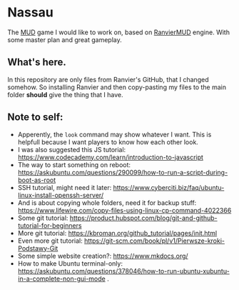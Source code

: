 # Nassau

The [MUD](https://en.wikipedia.org/wiki/MUD) game I would like to work on, based on [RanvierMUD](https://github.com/RanvierMUD/ranviermud) engine. With some master plan and great gameplay.

## What's here.

In this repository are only files from Ranvier's GitHub, that I changed somehow. So installing Ranvier and then copy-pasting my files to the main folder **should** give the thing that I have.

## Note to self:

- Apperently, the `look` command may show whatever I want. This is helpfull because I want players to know how each other look.
- I was also suggested this JS tutorial: https://www.codecademy.com/learn/introduction-to-javascript
- The way to start something on reboot: https://askubuntu.com/questions/290099/how-to-run-a-script-during-boot-as-root
- SSH tutorial, might need it later: https://www.cyberciti.biz/faq/ubuntu-linux-install-openssh-server/
- And is about copying whole folders, need it for backup stuff: https://www.lifewire.com/copy-files-using-linux-cp-command-4022366
- Some git tutorial: https://product.hubspot.com/blog/git-and-github-tutorial-for-beginners
- More git tutorial: https://kbroman.org/github_tutorial/pages/init.html
- Even more git tutorial: https://git-scm.com/book/pl/v1/Pierwsze-kroki-Podstawy-Git
- Some simple website creation?: https://www.mkdocs.org/
- How to make Ubuntu terminal-only: https://askubuntu.com/questions/378046/how-to-run-ubuntu-xubuntu-in-a-complete-non-gui-mode
.
